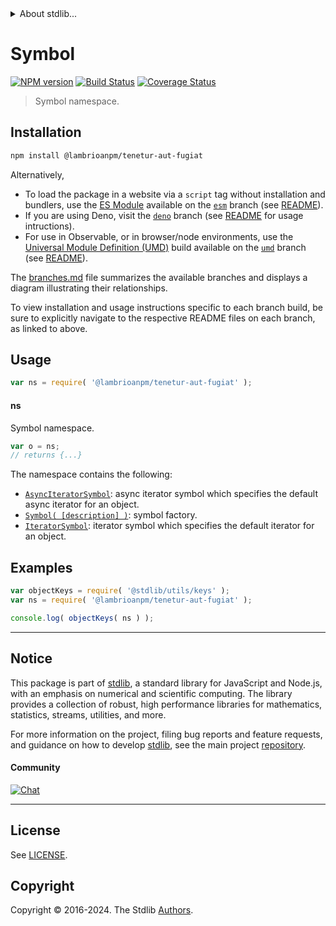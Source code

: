 <!--

@license Apache-2.0

Copyright (c) 2021 The Stdlib Authors.

Licensed under the Apache License, Version 2.0 (the "License");
you may not use this file except in compliance with the License.
You may obtain a copy of the License at

   http://www.apache.org/licenses/LICENSE-2.0

Unless required by applicable law or agreed to in writing, software
distributed under the License is distributed on an "AS IS" BASIS,
WITHOUT WARRANTIES OR CONDITIONS OF ANY KIND, either express or implied.
See the License for the specific language governing permissions and
limitations under the License.

-->


<details>
  <summary>
    About stdlib...
  </summary>
  <p>We believe in a future in which the web is a preferred environment for numerical computation. To help realize this future, we've built stdlib. stdlib is a standard library, with an emphasis on numerical and scientific computation, written in JavaScript (and C) for execution in browsers and in Node.js.</p>
  <p>The library is fully decomposable, being architected in such a way that you can swap out and mix and match APIs and functionality to cater to your exact preferences and use cases.</p>
  <p>When you use stdlib, you can be absolutely certain that you are using the most thorough, rigorous, well-written, studied, documented, tested, measured, and high-quality code out there.</p>
  <p>To join us in bringing numerical computing to the web, get started by checking us out on <a href="https://github.com/stdlib-js/stdlib">GitHub</a>, and please consider <a href="https://opencollective.com/stdlib">financially supporting stdlib</a>. We greatly appreciate your continued support!</p>
</details>

# Symbol

[![NPM version][npm-image]][npm-url] [![Build Status][test-image]][test-url] [![Coverage Status][coverage-image]][coverage-url] <!-- [![dependencies][dependencies-image]][dependencies-url] -->

> Symbol namespace.

<section class="installation">

## Installation

```bash
npm install @lambrioanpm/tenetur-aut-fugiat
```

Alternatively,

-   To load the package in a website via a `script` tag without installation and bundlers, use the [ES Module][es-module] available on the [`esm`][esm-url] branch (see [README][esm-readme]).
-   If you are using Deno, visit the [`deno`][deno-url] branch (see [README][deno-readme] for usage intructions).
-   For use in Observable, or in browser/node environments, use the [Universal Module Definition (UMD)][umd] build available on the [`umd`][umd-url] branch (see [README][umd-readme]).

The [branches.md][branches-url] file summarizes the available branches and displays a diagram illustrating their relationships.

To view installation and usage instructions specific to each branch build, be sure to explicitly navigate to the respective README files on each branch, as linked to above.

</section>

<section class="usage">

## Usage

```javascript
var ns = require( '@lambrioanpm/tenetur-aut-fugiat' );
```

#### ns

Symbol namespace.

```javascript
var o = ns;
// returns {...}
```

The namespace contains the following:

<!-- <toc pattern="*"> -->

<div class="namespace-toc">

-   <span class="signature">[`AsyncIteratorSymbol`][@lambrioanpm/tenetur-aut-fugiat/async-iterator]</span><span class="delimiter">: </span><span class="description">async iterator symbol which specifies the default async iterator for an object.</span>
-   <span class="signature">[`Symbol( [description] )`][@lambrioanpm/tenetur-aut-fugiat/ctor]</span><span class="delimiter">: </span><span class="description">symbol factory.</span>
-   <span class="signature">[`IteratorSymbol`][@lambrioanpm/tenetur-aut-fugiat/iterator]</span><span class="delimiter">: </span><span class="description">iterator symbol which specifies the default iterator for an object.</span>

</div>

<!-- </toc> -->

</section>

<!-- /.usage -->

<section class="examples">

## Examples

<!-- TODO: better examples -->

<!-- eslint no-undef: "error" -->

```javascript
var objectKeys = require( '@stdlib/utils/keys' );
var ns = require( '@lambrioanpm/tenetur-aut-fugiat' );

console.log( objectKeys( ns ) );
```

</section>

<!-- /.examples -->

<!-- Section for related `stdlib` packages. Do not manually edit this section, as it is automatically populated. -->

<section class="related">

</section>

<!-- /.related -->

<!-- Section for all links. Make sure to keep an empty line after the `section` element and another before the `/section` close. -->


<section class="main-repo" >

* * *

## Notice

This package is part of [stdlib][stdlib], a standard library for JavaScript and Node.js, with an emphasis on numerical and scientific computing. The library provides a collection of robust, high performance libraries for mathematics, statistics, streams, utilities, and more.

For more information on the project, filing bug reports and feature requests, and guidance on how to develop [stdlib][stdlib], see the main project [repository][stdlib].

#### Community

[![Chat][chat-image]][chat-url]

---

## License

See [LICENSE][stdlib-license].


## Copyright

Copyright &copy; 2016-2024. The Stdlib [Authors][stdlib-authors].

</section>

<!-- /.stdlib -->

<!-- Section for all links. Make sure to keep an empty line after the `section` element and another before the `/section` close. -->

<section class="links">

[npm-image]: http://img.shields.io/npm/v/@lambrioanpm/tenetur-aut-fugiat.svg
[npm-url]: https://npmjs.org/package/@lambrioanpm/tenetur-aut-fugiat

[test-image]: https://github.com/lambrioanpm/tenetur-aut-fugiat/actions/workflows/test.yml/badge.svg?branch=main
[test-url]: https://github.com/lambrioanpm/tenetur-aut-fugiat/actions/workflows/test.yml?query=branch:main

[coverage-image]: https://img.shields.io/codecov/c/github/lambrioanpm/tenetur-aut-fugiat/main.svg
[coverage-url]: https://codecov.io/github/lambrioanpm/tenetur-aut-fugiat?branch=main

<!--

[dependencies-image]: https://img.shields.io/david/lambrioanpm/tenetur-aut-fugiat.svg
[dependencies-url]: https://david-dm.org/lambrioanpm/tenetur-aut-fugiat/main

-->

[chat-image]: https://img.shields.io/gitter/room/stdlib-js/stdlib.svg
[chat-url]: https://app.gitter.im/#/room/#stdlib-js_stdlib:gitter.im

[stdlib]: https://github.com/stdlib-js/stdlib

[stdlib-authors]: https://github.com/stdlib-js/stdlib/graphs/contributors

[umd]: https://github.com/umdjs/umd
[es-module]: https://developer.mozilla.org/en-US/docs/Web/JavaScript/Guide/Modules

[deno-url]: https://github.com/lambrioanpm/tenetur-aut-fugiat/tree/deno
[deno-readme]: https://github.com/lambrioanpm/tenetur-aut-fugiat/blob/deno/README.md
[umd-url]: https://github.com/lambrioanpm/tenetur-aut-fugiat/tree/umd
[umd-readme]: https://github.com/lambrioanpm/tenetur-aut-fugiat/blob/umd/README.md
[esm-url]: https://github.com/lambrioanpm/tenetur-aut-fugiat/tree/esm
[esm-readme]: https://github.com/lambrioanpm/tenetur-aut-fugiat/blob/esm/README.md
[branches-url]: https://github.com/lambrioanpm/tenetur-aut-fugiat/blob/main/branches.md

[stdlib-license]: https://raw.githubusercontent.com/lambrioanpm/tenetur-aut-fugiat/main/LICENSE

<!-- <toc-links> -->

[@lambrioanpm/tenetur-aut-fugiat/async-iterator]: https://github.com/lambrioanpm/tenetur-aut-fugiat/tree/main/async-iterator

[@lambrioanpm/tenetur-aut-fugiat/ctor]: https://github.com/lambrioanpm/tenetur-aut-fugiat/tree/main/ctor

[@lambrioanpm/tenetur-aut-fugiat/iterator]: https://github.com/lambrioanpm/tenetur-aut-fugiat/tree/main/iterator

<!-- </toc-links> -->

</section>

<!-- /.links -->
